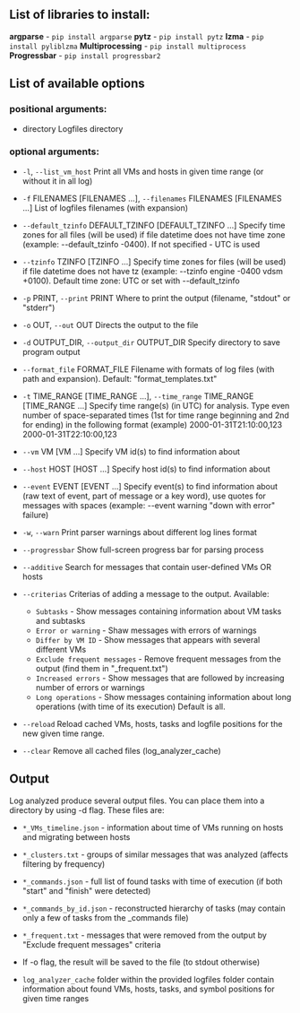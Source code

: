## List of libraries to install:

**argparse**        - `pip install argparse`
**pytz**            - `pip install pytz`
**lzma**            - `pip install pyliblzma`
**Multiprocessing** - `pip install multiprocess`
**Progressbar**     - `pip install progressbar2`

## List of available options
### positional arguments:
* directory
Logfiles directory

### optional arguments:
* `-l`, `--list_vm_host`
Print all VMs and hosts in given time range (or without it in all log)

* `-f` FILENAMES [FILENAMES ...], `--filenames` FILENAMES [FILENAMES ...]
List of logfiles filenames (with expansion)

* `--default_tzinfo` DEFAULT_TZINFO [DEFAULT_TZINFO ...]
Specify time zones for all files (will be used) if file datetime does not have time zone (example: --default_tzinfo -0400). If not specified - UTC is used

* `--tzinfo` TZINFO [TZINFO ...]
Specify time zones for files (will be used) if file datetime does not have tz (example: --tzinfo engine -0400 vdsm +0100). Default time zone: UTC or set with --default_tzinfo

* `-p` PRINT, `--print` PRINT
Where to print the output (filename, "stdout" or "stderr")

* `-o` OUT, `--out` OUT     Directs the output to the file

* `-d` OUTPUT_DIR, `--output_dir` OUTPUT_DIR
Specify directory to save program output

* `--format_file` FORMAT_FILE
Filename with formats of log files (with path and expansion). Default: "format_templates.txt"

* `-t` TIME_RANGE [TIME_RANGE ...], `--time_range` TIME_RANGE [TIME_RANGE ...]
Specify time range(s) (in UTC) for analysis. Type even number of space-separated times (1st for time range beginning and 2nd for ending) in the following format (example) 2000-01-31T21:10:00,123 2000-01-31T22:10:00,123

* `--vm` VM [VM ...]
Specify VM id(s) to find information about

* `--host` HOST [HOST ...]
Specify host id(s) to find information about

* `--event` EVENT [EVENT ...]
Specify event(s) to find information about (raw text of event, part of message or a key word), use quotes for messages with spaces (example: --event warning "down with error" failure)

* `-w`, `--warn`
Print parser warnings about different log lines format

* `--progressbar`
Show full-screen progress bar for parsing process

* `--additive`
Search for messages that contain user-defined VMs OR hosts

* `--criterias`
Criterias of adding a message to the output. Available:
	- `Subtasks` - Show messages containing information about VM tasks and subtasks
	- `Error or warning` - Shaw messages with errors of warnings
	- `Differ by VM ID` - Show messages that appears with several different VMs
	- `Exclude frequent messages` - Remove frequent messages from the output (find them in "_frequent.txt")
	- `Increased errors` - Show messages that are followed by increasing number of errors or warnings
	- `Long operations` - Show messages containing information about long operations (with time of its execution)
Default is all.

* `--reload`
Reload cached VMs, hosts, tasks and logfile positions for the new given time range.

* `--clear`
Remove all cached files (log_analyzer_cache)

## Output
Log analyzed produce several output files. You can place them into a directory by using -d flag. These files are:

* `*_VMs_timeline.json` - information about time of VMs running on hosts and migrating between hosts

* `*_clusters.txt` - groups of similar messages that was analyzed (affects filtering by frequency)

* `*_commands.json` - full list of found tasks with time of execution (if both "start" and "finish" were detected)

* `*_commands_by_id.json` - reconstructed hierarchy of tasks (may contain only a few of tasks from the _commands file)

* `*_frequent.txt` - messages that were removed from the output by "Exclude frequent messages" criteria

* If -o flag, the result will be saved to the file (to stdout otherwise)

* `log_analyzer_cache` folder within the provided logfiles folder contain information about found VMs, hosts, tasks, and symbol positions for given time ranges
